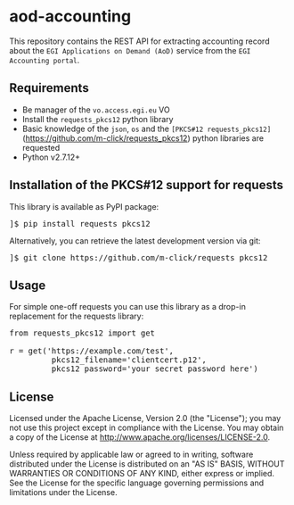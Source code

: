 # aod-accounting

This repository contains the REST API for extracting accounting record about the `EGI Applications on Demand (AoD)` service from the `EGI Accounting portal`.

## Requirements

* Be manager of the `vo.access.egi.eu` VO
* Install the `requests_pkcs12` python library
* Basic knowledge of the `json`, `os` and the `[PKCS#12 requests_pkcs12]`(https://github.com/m-click/requests_pkcs12) python libraries are requested
* Python v2.7.12+

## Installation of the PKCS#12 support for requests

This library is available as PyPI package:

<pre>
]$ pip install requests_pkcs12
</pre>

Alternatively, you can retrieve the latest development version via git:

<pre>
]$ git clone https://github.com/m-click/requests_pkcs12
</pre>


## Usage 

For simple one-off requests you can use this library as a drop-in replacement for the requests library:

<pre>
from requests_pkcs12 import get

r = get('https://example.com/test', 
         pkcs12_filename='clientcert.p12', 
         pkcs12_password='your_secret_password_here')
</pre>


## License
Licensed under the Apache License, Version 2.0 (the "License"); you may not use this project except in compliance with the License. You may obtain a copy of the License at http://www.apache.org/licenses/LICENSE-2.0.

Unless required by applicable law or agreed to in writing, software distributed under the License is distributed on an "AS IS" BASIS, WITHOUT WARRANTIES OR CONDITIONS OF ANY KIND, either express or implied. See the License for the specific language governing permissions and limitations under the License.

